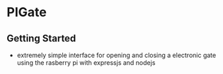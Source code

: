 # PIGate
## Getting Started
 - extremely simple interface for opening and closing a electronic gate using the rasberry pi with expressjs and nodejs	
 
